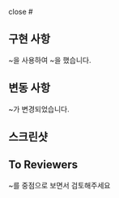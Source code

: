 close #

## 구현 사항
~을 사용하여 ~을 했습니다.

## 변동 사항
~가 변경되었습니다.

## 스크린샷

## To Reviewers
~를 중점으로 보면서 검토해주세요
